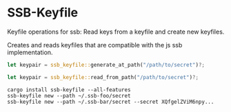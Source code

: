 # SSB-Keyfile

Keyfile operations for ssb: Read keys from a keyfile and create new keyfiles.

Creates and reads keyfiles that are compatible with the js ssb implementation.

```rust
let keypair = ssb_keyfile::generate_at_path("/path/to/secret")?;

let keypair = ssb_keyfile::read_from_path("/path/to/secret")?;
```

```
cargo install ssb-keyfile --all-features
ssb-keyfile new --path ~/.ssb-foo/secret
ssb-keyfile new --path ~/.ssb-bar/secret --secret XQfgelZViM6npy...
```
